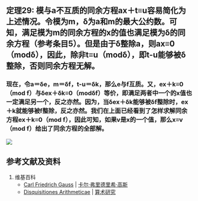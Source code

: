 ## 定理29: 模与a不互质的同余方程ax＋t≡u容易简化为上述情况。令模为m，δ为a和m的最大公约数。可知，满足模为m的同余方程的x的值也满足模为δ的同余方程（参考条目5）。但是由于δ整除a，则ax≡0（modδ），因此，除非t≡u（modδ），即t-u能够被δ整除，否则同余方程无解。

### 现在，令a＝δe，m＝δf，t-u＝δk，那么e与f互质。又，ex＋k≡0（mod f）与δex＋δk≡0（modδf）等价，即满足两者中一个的x值也一定满足另一个，反之亦然。因为，当δex＋δk能够被δf整除时，ex＋k就能够被f整除，反之亦然。我们在上面已经看到了怎样求解同余方程ex＋k≡0（mod f），因此可知，如果v是x的一个值，那么x≡v（mod f）给出了同余方程的全部解。

![](/images/数论/高斯的算术研究中典型的推演实验/章2/定理29/29-1.jpg)

## 参考文献及资料

1. 维基百科
	- [Carl Friedrich Gauss](https://en.wikipedia.org/wiki/Carl_Friedrich_Gauss) | [卡尔·弗里德里希·高斯](https://zh.wikipedia.org/wiki/%E5%8D%A1%E7%88%BE%C2%B7%E5%BC%97%E9%87%8C%E5%BE%B7%E9%87%8C%E5%B8%8C%C2%B7%E9%AB%98%E6%96%AF) 
	- [Disquisitiones Arithmeticae](https://en.wikipedia.org/wiki/Disquisitiones_Arithmeticae) | [算术研究](https://zh.wikipedia.org/wiki/算术研究) 



